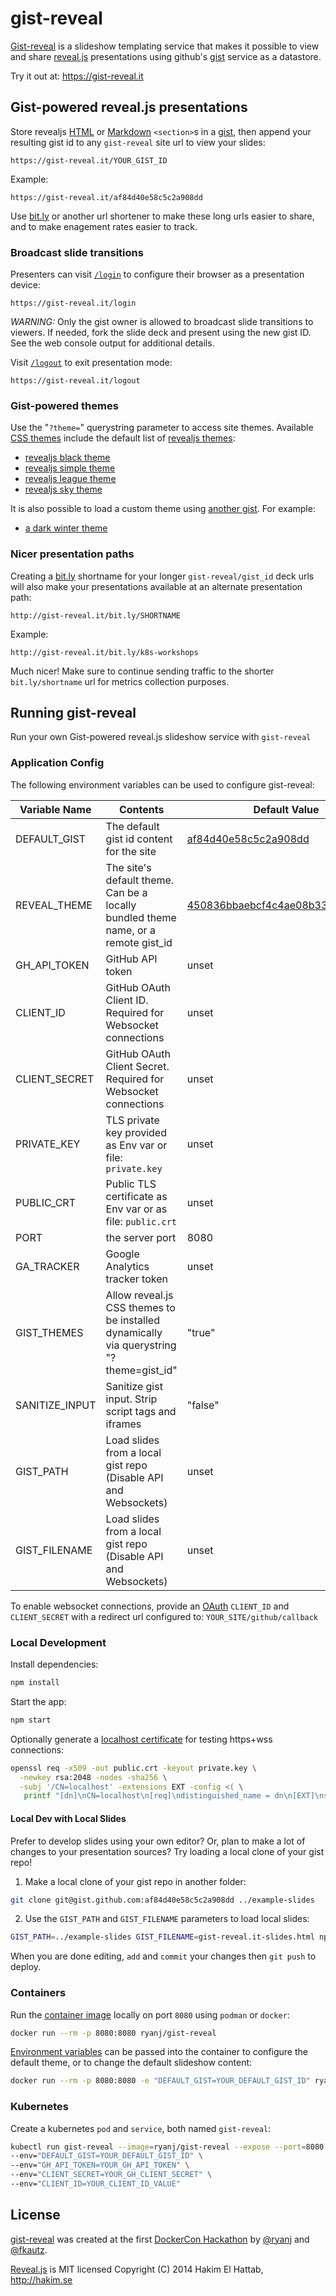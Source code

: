 # gist-reveal

[Gist-reveal](http://gist-reveal.it/) is a slideshow templating service that makes it possible to view and share [reveal.js](https://github.com/hakimel/reveal.js) presentations using github's [gist](http://gist.github.com) service as a datastore.

Try it out at: https://gist-reveal.it

## Gist-powered reveal.js presentations

Store revealjs [HTML](https://revealjs.com/markup/) or [Markdown](https://revealjs.com/markdown/) `<section>`s in a [gist](http://gist.github.com), then append your resulting gist id to any `gist-reveal` site url to view your slides:

    https://gist-reveal.it/YOUR_GIST_ID
    
Example:

    https://gist-reveal.it/af84d40e58c5c2a908dd

Use [bit.ly](http://bit.ly) or another url shortener to make these long urls easier to share, and to make enagement rates easier to track.

### Broadcast slide transitions

Presenters can visit [`/login`](https://gist-reveal.it/login) to configure their browser as a presentation device:

    https://gist-reveal.it/login

*WARNING:* Only the gist owner is allowed to broadcast slide transitions to viewers. If needed, fork the slide deck and present using the new gist ID. See the web console output for additional details.

Visit [`/logout`](https://gist-reveal.it/logout) to exit presentation mode:

    https://gist-reveal.it/logout

### Gist-powered themes

Use the "`?theme=`" querystring parameter to access site themes.  Available [CSS themes](https://gist-reveal.it/#/themes) include the default list of [revealjs themes](https://revealjs.com/themes/):

 * [revealjs black theme](http://gist-reveal.it/?theme=black#/themes)
 * [revealjs simple theme](http://gist-reveal.it/?theme=simple#/themes)
 * [revealjs league theme](http://gist-reveal.it/?theme=league#/themes)
 * [revealjs sky theme](http://gist-reveal.it/?theme=sky#/themes)

It is also possible to load a custom theme using [another gist](https://gist-reveal.it/#/gist-themes). For example:

 * [a dark winter theme](http://gist-reveal.it/?theme=60e54843de11a545897e#/gist-themes)

### Nicer presentation paths

Creating a [bit.ly](http://bit.ly) shortname for your longer `gist-reveal/gist_id` deck urls will also make your presentations available at an alternate presentation path:

    http://gist-reveal.it/bit.ly/SHORTNAME

Example:

    http://gist-reveal.it/bit.ly/k8s-workshops

Much nicer!  Make sure to continue sending traffic to the shorter `bit.ly/shortname` url for metrics collection purposes.

## Running gist-reveal
Run your own Gist-powered reveal.js slideshow service with `gist-reveal`

### Application Config

The following environment variables can be used to configure gist-reveal:

Variable Name  | Contents   |  Default Value
---------------|------------|---------------
DEFAULT_GIST   | The default gist id content for the site | [af84d40e58c5c2a908dd](https://gist.github.com/ryanj/af84d40e58c5c2a908dd)
REVEAL_THEME | The site's default theme. Can be a locally bundled theme name, or a remote gist_id | [450836bbaebcf4c4ae08b331343a7886](https://gist.github.com/ryanj/450836bbaebcf4c4ae08b331343a7886) 
GH_API_TOKEN | GitHub API token | unset
CLIENT_ID | GitHub OAuth Client ID. Required for Websocket connections | unset
CLIENT_SECRET | GitHub OAuth Client Secret. Required for Websocket connections | unset
PRIVATE_KEY | TLS private key provided as Env var or file: `private.key` | unset
PUBLIC_CRT | Public TLS certificate as Env var or as file: `public.crt` | unset
PORT | the server port | 8080
GA_TRACKER | Google Analytics tracker token | unset
GIST_THEMES | Allow reveal.js CSS themes to be installed dynamically via querystring "?theme=gist_id" | "true"
SANITIZE_INPUT | Sanitize gist input. Strip script tags and iframes | "false"
GIST_PATH | Load slides from a local gist repo (Disable API and Websockets) | unset
GIST_FILENAME | Load slides from a local gist repo (Disable API and Websockets) |unset

To enable websocket connections, provide an [OAuth](https://docs.github.com/en/apps/oauth-apps/building-oauth-apps/creating-an-oauth-app) `CLIENT_ID` and `CLIENT_SECRET` with a redirect url configured to: `YOUR_SITE/github/callback`

### Local Development

Install dependencies:
```bash
npm install
```

Start the app:
```bash
npm start
```

Optionally generate a [localhost certificate](https://letsencrypt.org/docs/certificates-for-localhost/) for testing https+wss connections:
```bash
openssl req -x509 -out public.crt -keyout private.key \
  -newkey rsa:2048 -nodes -sha256 \
  -subj '/CN=localhost' -extensions EXT -config <( \
   printf "[dn]\nCN=localhost\n[req]\ndistinguished_name = dn\n[EXT]\nsubjectAltName=DNS:localhost\nkeyUsage=digitalSignature\nextendedKeyUsage=serverAuth")
```

#### Local Dev with Local Slides

Prefer to develop slides using your own editor? Or, plan to make a lot of changes to your presentation sources? Try loading a local clone of your gist repo!

1. Make a local clone of your gist repo in another folder:
```bash
git clone git@gist.github.com:af84d40e58c5c2a908dd ../example-slides
```

2. Use the `GIST_PATH` and `GIST_FILENAME` parameters to load local slides:
```bash
GIST_PATH=../example-slides GIST_FILENAME=gist-reveal.it-slides.html npm start
```

When you are done editing, `add` and `commit` your changes then `git push` to deploy.

### Containers

Run the [container image](https://registry.hub.docker.com/r/ryanj/gist-reveal) locally on port `8080` using `podman` or `docker`:

```bash
docker run --rm -p 8080:8080 ryanj/gist-reveal
```

[Environment variables](#application-config) can be passed into the container to configure the default theme, or to change the default slideshow content:

```bash
docker run --rm -p 8080:8080 -e "DEFAULT_GIST=YOUR_DEFAULT_GIST_ID" ryanj/gist-reveal
```

### Kubernetes 
Create a kubernetes `pod` and `service`, both named `gist-reveal`:

```bash
kubectl run gist-reveal --image=ryanj/gist-reveal --expose --port=8080 \
--env="DEFAULT_GIST=YOUR_DEFAULT_GIST_ID" \
--env="GH_API_TOKEN=YOUR_GH_API_TOKEN" \
--env="CLIENT_SECRET=YOUR_GH_CLIENT_SECRET" \
--env="CLIENT_ID=YOUR_CLIENT_ID_VALUE"
```

## License

[gist-reveal](https://gist-reveal.it/) was created at the first [DockerCon Hackathon](https://web.archive.org/web/20140715021725/http://blog.docker.com/2014/07/dockercon-video-dockercon-hackathon-winners/) by [@ryanj](https://github.com/ryanj) and [@fkautz](https://github.com/fkautz).

[Reveal.js](https://github.com/hakimel/reveal.js) is MIT licensed
Copyright (C) 2014 Hakim El Hattab, http://hakim.se
